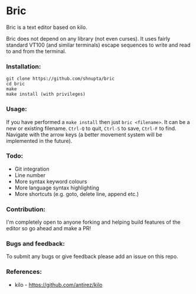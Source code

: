 # Bric
Bric is a text editor based on kilo.

Bric does not depend on any library (not even curses). It uses fairly standard VT100 (and similar terminals) escape sequences to write and read to and from the terminal.


### Installation:
```
git clone https://github.com/shnupta/bric
cd bric
make
make install (with privileges)
```

### Usage:
If you have performed a `make install` then just `bric <filename>`. It can be a new or existing filename. `Ctrl-Q` to quit, `Ctrl-S` to save, `Ctrl-F` to find. Navigate with the arrow keys (a better movement system will be implemented in the future).

### Todo:
- Git integration
- Line number
- More syntax keyword colours
- More language syntax highlighting
- More shortcuts (e.g. goto, delete line, append etc.)

### Contribution:
I'm completely open to anyone forking and helping build features of the editor so go ahead and make a PR!

### Bugs and feedback:
To submit any bugs or give feedback please add an issue on this repo.

### References:
- kilo - https://github.com/antirez/kilo

